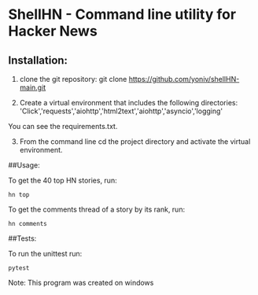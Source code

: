 # ShellHN - Command line utility for Hacker News

## Installation:
1. clone the git repository: git clone  https://github.com/yoniv/shellHN-main.git

2. Create a virtual environment that includes the following directories:
 'Click','requests','aiohttp','html2text','aiohttp','asyncio','logging'
 
  You can see the requirements.txt.
 
3. From the command line cd the project directory and activate the virtual environment.

##Usage:

To get the 40 top HN stories, run:
```
hn top
```

To get the comments thread of a story by its rank, run:
```
hn comments
```

##Tests:

To run the unittest run:

```
pytest
```

Note: This program was created on windows